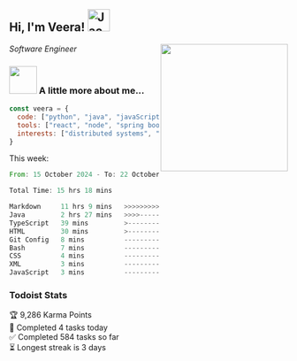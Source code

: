 <h2> Hi, I'm Veera! <img src="https://raw.githubusercontent.com/Tarikul-Islam-Anik/Animated-Fluent-Emojis/master/Emojis/Activities/Jack-O-Lantern.png" alt="Jack-O-Lantern" width="40" height="40" /></h2>
<img align='right' src="https://user-images.githubusercontent.com/74038190/213911110-aedbef38-a29f-4b6b-a65c-11608b4f75a5.gif" width="230">
<p><em>Software Engineer</em></p>


### <img src="https://user-images.githubusercontent.com/74038190/216656963-09118229-8a9e-4af0-910c-c37f35f2e210.gif" width="50"> A little more about me...  

```javascript
const veera = {
  code: ["python", "java", "javaScript", "typeScript", "c++"],
  tools: ["react", "node", "spring boot", "docker", "next.JS", "aws"],
  interests: ["distributed systems", "enterprise software", "parallel computing", "cloud computing", "machine learning", "AI"]
}
```
This week:
<!--START_SECTION:waka-->

```rust
From: 15 October 2024 - To: 22 October 2024

Total Time: 15 hrs 18 mins

Markdown     11 hrs 9 mins   >>>>>>>>>>>>>>>>>>-------   72.89 %
Java         2 hrs 27 mins   >>>>---------------------   16.02 %
TypeScript   39 mins         >------------------------   04.27 %
HTML         30 mins         >------------------------   03.34 %
Git Config   8 mins          -------------------------   00.95 %
Bash         7 mins          -------------------------   00.77 %
CSS          4 mins          -------------------------   00.49 %
XML          3 mins          -------------------------   00.43 %
JavaScript   3 mins          -------------------------   00.36 %
```

<!--END_SECTION:waka-->


### Todoist Stats

<!-- TODO-IST:START -->
🏆  9,286 Karma Points           
🌸  Completed 4 tasks today           
✅  Completed 584 tasks so far           
⏳  Longest streak is 3 days
<!-- TODO-IST:END -->
<!--
Profile views:
[![](https://visitcount.itsvg.in/api?id=veeravivekt&label=Profile%20Views&color=1&icon=2&pretty=false)](https://visitcount.itsvg.in)
-->
